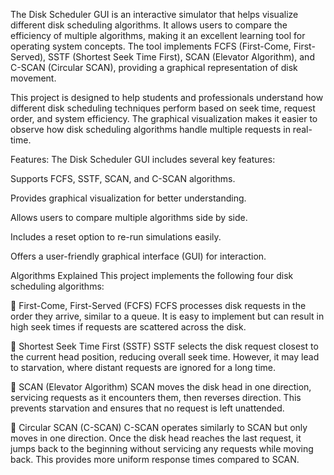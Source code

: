 The Disk Scheduler GUI is an interactive simulator that helps visualize different disk scheduling algorithms. It allows users to compare the efficiency of multiple algorithms, making it an excellent learning tool for operating system concepts. The tool implements FCFS (First-Come, First-Served), SSTF (Shortest Seek Time First), SCAN (Elevator Algorithm), and C-SCAN (Circular SCAN), providing a graphical representation of disk movement.

This project is designed to help students and professionals understand how different disk scheduling techniques perform based on seek time, request order, and system efficiency. The graphical visualization makes it easier to observe how disk scheduling algorithms handle multiple requests in real-time.

Features:
The Disk Scheduler GUI includes several key features:

Supports FCFS, SSTF, SCAN, and C-SCAN algorithms.

Provides graphical visualization for better understanding.

Allows users to compare multiple algorithms side by side.

Includes a reset option to re-run simulations easily.

Offers a user-friendly graphical interface (GUI) for interaction.


Algorithms Explained
This project implements the following four disk scheduling algorithms:

🔹 First-Come, First-Served (FCFS)
FCFS processes disk requests in the order they arrive, similar to a queue. It is easy to implement but can result in high seek times if requests are scattered across the disk.

🔹 Shortest Seek Time First (SSTF)
SSTF selects the disk request closest to the current head position, reducing overall seek time. However, it may lead to starvation, where distant requests are ignored for a long time.

🔹 SCAN (Elevator Algorithm)
SCAN moves the disk head in one direction, servicing requests as it encounters them, then reverses direction. This prevents starvation and ensures that no request is left unattended.

🔹 Circular SCAN (C-SCAN)
C-SCAN operates similarly to SCAN but only moves in one direction. Once the disk head reaches the last request, it jumps back to the beginning without servicing any requests while moving back. This provides more uniform response times compared to SCAN.

